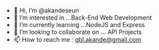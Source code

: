 - 👋 Hi, I’m @akandeseun
- 👀 I’m interested in ...Back-End Web Development
- 🌱 I’m currently learning ...NodeJS and Express
- 💞️ I’m looking to collaborate on ... API Projects
- 📫 How to reach me :
                      gbl.akande@gmail.com

<!---
akandeseun/akandeseun is a ✨ special ✨ repository because its `README.md` (this file) appears on your GitHub profile.
You can click the Preview link to take a look at your changes.
--->
